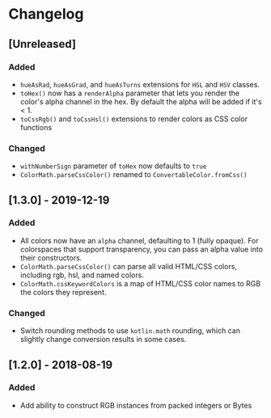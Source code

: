 # Changelog

## [Unreleased]
### Added 
- `hueAsRad`, `hueAsGrad`, and `hueAsTurns` extensions for `HSL` and `HSV` classes.
- `toHex()` now has a `renderAlpha` parameter that lets you render the color's alpha channel in the hex. By default the alpha will be added if it's < 1.  
- `toCssRgb()` and `toCssHsl()` extensions to render colors as CSS color functions

### Changed
- `withNumberSign` parameter of `toHex` now defaults to `true`
- `ColorMath.parseCssColor()` renamed to `ConvertableColor.fromCss()` 

 
## [1.3.0] - 2019-12-19
### Added
- All colors now have an `alpha` channel, defaulting to 1 (fully opaque). For colorspaces that support transparency, you can pass an alpha value into their constructors.
- `ColorMath.parseCssColor()` can parse all valid HTML/CSS colors, including rgb, hsl, and named colors. 
- `ColorMath.cssKeywordColors` is a map of HTML/CSS color names to RGB the colors they represent.

### Changed
- Switch rounding methods to use `kotlin.math` rounding, which can slightly change conversion results in some cases.

## [1.2.0] - 2018-08-19
### Added
- Add ability to construct RGB instances from packed integers or Bytes

